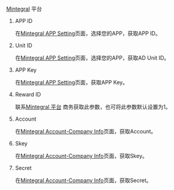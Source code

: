 [Mintegral](https://www.mobvista.com/cn/) 平台
1.  APP ID

    在[Mintegral APP Setting](https://www.mobvista.com/cn/)页面，选择您的APP，获取APP ID。

2. Unit ID

   在[Mintegral APP Setting](https://www.mobvista.com/cn/)页面，选择您的APP，获取AD Unit ID。
    
3. APP Key

   在[Mintegral APP Setting](https://www.mobvista.com/cn/)页面，获取APP Key。
    
4. Reward ID

   联系[Mintegral 平台](https://www.mobvista.com/cn/) 商务获取此参数，也可将此参数默认设置为1。

5. Account

   在[Mintegral Account-Company Info](https://developer.oneway.mobi/)页面，获取Account。

6. Skey

   在[Mintegral Account-Company Info](https://www.mobvista.com/cn/)页面，获取Skey。

7. Secret

   在[Mintegral Account-Company Info](https://www.mobvista.com/cn/)页面，获取Secret。